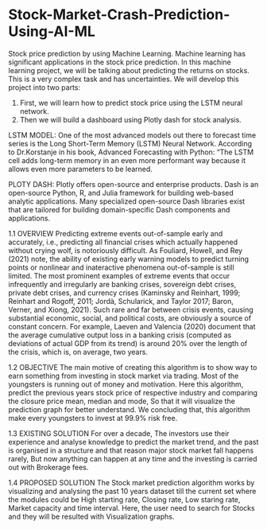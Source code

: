 # Stock-Market-Crash-Prediction-Using-AI-ML

  Stock price prediction by using Machine Learning. Machine learning has 
significant applications in the stock price prediction. In this machine learning 
project, we will be talking about predicting the returns on stocks. This is a very 
complex task and has uncertainties. We will develop this project into two parts:

  1. First, we will learn how to predict stock price using the LSTM neural 
network.
  2. Then we will build a dashboard using Plotly dash for stock analysis.

LSTM MODEL:
  One of the most advanced models out there to forecast time series is 
the Long Short-Term Memory (LSTM) Neural Network. According to 
Dr.Korstanje in his book, Advanced Forecasting with Python: “The LSTM cell 
adds long-term memory in an even more performant way because it allows even 
more parameters to be learned.

PLOTY DASH:
  Plotly offers open-source and enterprise products. Dash is an open-source 
Python, R, and Julia framework for building web-based analytic applications. 
Many specialized open-source Dash libraries exist that are tailored for building 
domain-specific Dash components and applications.

1.1 OVERVIEW
    Predicting extreme events out-of-sample early and accurately, i.e., predicting 
all financial crises which actually happened without crying wolf, is notoriously 
difficult. As Fouliard, Howell, and Rey (2021) note, the ability of existing early
warning models to predict turning points or nonlinear and inateractive 
phenomena out-of-sample is still limited. The most prominent examples of 
extreme events that occur infrequently and irregularly are banking crises, 
sovereign debt crises, private debt crises, and currency crises (Kaminsky and 
Reinhart, 1999; Reinhart and Rogoff, 2011; Jordà, Schularick, and Taylor 2017; 
Baron, Verner, and Xiong, 2021). Such rare and far between crisis events, causing 
substantial economic, social, and political costs, are obviously a source of 
constant concern. For example, Laeven and Valencia (2020) document that the 
average cumulative output loss in a banking crisis (computed as deviations of 
actual GDP from its trend) is around 20% over the length of the crisis, which is, 
on average, two years.

1.2 OBJECTIVE
   The main motive of creating this algorithm is to show way to earn something 
from investing in stock market via trading. Most of the youngsters is running out 
of money and motivation. Here this algorithm, predict the previous years stock 
price of respective industry and comparing the closure price mean, median and
mode, So that it will visualize the prediction graph for better understand. We 
concluding that, this algorithm make every youngsters to invest at 99.9% risk 
free.

1.3 EXISTING SOLUTION
  For over a decade, The investors use their experience and analyse knowledge
to predict the market trend, and the past is organised in a structure and that reason 
major stock market fall happens rarely, But now anything can happen at any time
and the investing is carried out with Brokerage fees.

1.4 PROPOSED SOLUTION
  The Stock market prediction algorithm works by visualizing and analysing the 
past 10 years dataset till the current set where the modules could be High starting 
rate, Closing rate, Low staring rate, Market capacity and time interval. Here, the 
user need to search for Stocks and they will be resulted with Visualization graphs.
